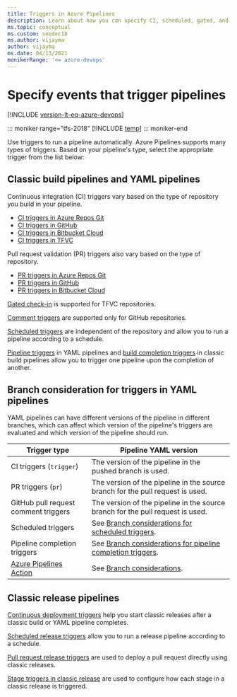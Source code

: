 ```yaml
---
title: Triggers in Azure Pipelines
description: Learn about how you can specify CI, scheduled, gated, and other triggers in Azure Pipelines
ms.topic: conceptual
ms.custom: seodec18
ms.author: vijayma
author: vijayma
ms.date: 04/13/2021
monikerRange: '<= azure-devops'
---
```


# Specify events that trigger pipelines

[!INCLUDE [version-lt-eq-azure-devops](../../includes/version-lt-eq-azure-devops.md)]

::: moniker range="tfs-2018"
[!INCLUDE [temp](../includes/concept-rename-note.md)]
::: moniker-end

Use triggers to run a pipeline automatically. Azure Pipelines supports many types of triggers. Based on your pipeline's type, select the appropriate trigger from the list below:

<a name="ci"></a>
## Classic build pipelines and YAML pipelines

<a name="ci-triggers"></a>
Continuous integration (CI) triggers vary based on the type of repository you build in your pipeline.

- [CI triggers in Azure Repos Git](../repos/azure-repos-git.md#ci-triggers)
- [CI triggers in GitHub](../repos/github.md#ci-triggers)
- [CI triggers in Bitbucket Cloud](../repos/bitbucket.md#ci-triggers)
- [CI triggers in TFVC](../repos/tfvc.md#ci-triggers)

<a name="pr-triggers"></a>
Pull request validation (PR) triggers also vary based on the type of repository.

- [PR triggers in Azure Repos Git](../repos/azure-repos-git.md#pr-triggers)
- [PR triggers in GitHub](../repos/github.md#pr-triggers)
- [PR triggers in Bitbucket Cloud](../repos/bitbucket.md#pr-triggers)

[Gated check-in](../repos/tfvc.md#gated) is supported for TFVC repositories.

[Comment triggers](../repos/github.md#comment-triggers) are supported only for GitHub repositories.

[Scheduled triggers](../process/scheduled-triggers.md) are independent of the repository and allow you to run a pipeline according to a schedule.

[Pipeline triggers](../process/pipeline-triggers.md) in YAML pipelines and [build completion triggers](../process/pipeline-triggers-classic.md) in classic build pipelines allow you to trigger one pipeline upon the completion of another.

<a id="branch-considerations"></a>
## Branch consideration for triggers in YAML pipelines

YAML pipelines can have different versions of the pipeline in different branches, which can affect which version of the pipeline's triggers are evaluated and which version of the pipeline should run.

| Trigger type | Pipeline YAML version |
|--------------|---------|
| CI triggers (`trigger`)    | The version of the pipeline in the pushed branch is used. |
| PR triggers (`pr`)         | The version of the pipeline in the source branch for the pull request is used. |
| GitHub pull request comment triggers    | The version of the pipeline in the source branch for the pull request is used. |
| Scheduled triggers         | See [Branch considerations for scheduled triggers](../process/scheduled-triggers.md?tabs=yaml#branch-considerations-for-scheduled-triggers). |
| Pipeline completion triggers | See [Branch considerations for pipeline completion triggers](../process/pipeline-triggers.md?tabs=yaml#branch-considerations). |
| [Azure Pipelines Action](https://github.com/marketplace/actions/azure-pipelines-action) | See [Branch considerations](../ecosystems/github-actions.md#branch-considerations). |

## Classic release pipelines

[Continuous deployment triggers](../release/triggers.md#release-triggers) help you start classic releases after a classic build or YAML pipeline completes.

[Scheduled release triggers](../release/triggers.md#scheduled-triggers) allow you to run a release pipeline according to a schedule.

[Pull request release triggers](../release/triggers.md) are used to deploy a pull request directly using classic releases.

[Stage triggers in classic release](../release/triggers.md#env-triggers) are used to configure how each stage in a classic release is triggered.
